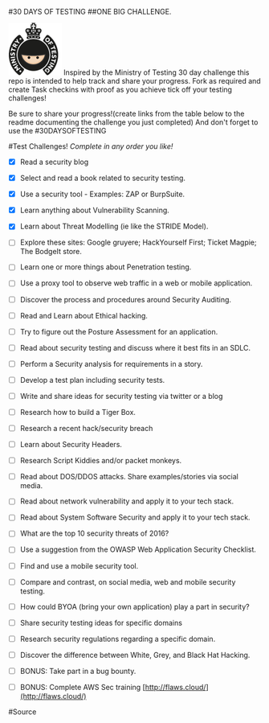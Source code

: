 #30 DAYS OF TESTING
##ONE BIG CHALLENGE.

![alt text](./images/logo/mot-logo400-clear.png "Hat Tip to Ministry Of Testing!")
Inspired by the Ministry of Testing 30 day challenge this repo is intended to help track and share your progress. Fork as required and create Task checkins with proof as you achieve tick off your testing challenges!

Be sure to share your progress!(create links from the table below to the readme documenting the challenge you just completed) And don't forget to use the #30DAYSOFTESTING


#Test Challenges!
*Complete in any order you like!*
- [x] Read a security blog
- [x] Select and read a book related to security testing.
- [x] Use a security tool - Examples:  ZAP or BurpSuite.
- [x] Learn anything about Vulnerability Scanning.
- [x] Learn about Threat Modelling (ie like the STRIDE Model).
- [ ] Explore these sites: Google gruyere; HackYourself First; Ticket Magpie; The BodgeIt store.
- [ ] Learn one or more things about Penetration testing.
- [ ] Use a proxy tool to observe web traffic in a web or mobile application.
- [ ] Discover the process and procedures around Security Auditing.
- [ ] Read and Learn about Ethical hacking.
- [ ] Try to figure out the Posture Assessment for an application.
- [ ] Read about security testing and discuss where it best fits in an SDLC.
- [ ] Perform a Security analysis for requirements in a story.
- [ ] Develop a test plan including security tests.
- [ ] Write and share ideas for security testing via twitter or a blog
- [ ] Research how to build a Tiger Box.
- [ ] Research a recent hack/security breach
- [ ] Learn about Security Headers.
- [ ] Research Script Kiddies and/or packet monkeys.
- [ ] Read about DOS/DDOS attacks. Share examples/stories via social media.
- [ ] Read about network vulnerability and apply it to your tech stack.
- [ ] Read about System Software Security and apply it to your tech stack.
- [ ] What are the top 10 security threats of 2016?
- [ ] Use a suggestion from the OWASP Web Application Security Checklist.
- [ ] Find and use a mobile security tool.
- [ ] Compare and contrast, on social media, web and mobile security testing.
- [ ] How could BYOA (bring your own application) play a part in security?
- [ ] Share security testing ideas for specific domains
- [ ] Research security regulations regarding a specific domain.
- [ ] Discover the difference between White, Grey, and Black Hat Hacking.
- [ ] BONUS: Take part in a bug bounty.
- [ ] BONUS: Complete AWS Sec training [http://flaws.cloud/](http://flaws.cloud/)


#Source
